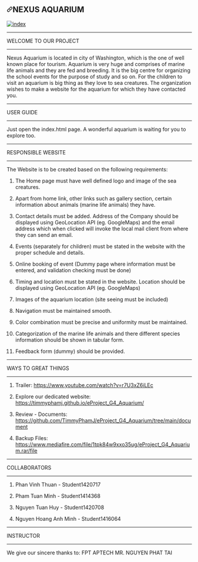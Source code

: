 <article class="markdown-body entry-content container-lg" itemprop="text"><h1 dir="auto"><a id="user-content-black-and-blue" class="anchor" aria-hidden="true" href="#black-and-blue"><svg class="octicon octicon-link" viewBox="0 0 16 16" version="1.1" width="16" height="16" aria-hidden="true"><path fill-rule="evenodd" d="M7.775 3.275a.75.75 0 001.06 1.06l1.25-1.25a2 2 0 112.83 2.83l-2.5 2.5a2 2 0 01-2.83 0 .75.75 0 00-1.06 1.06 3.5 3.5 0 004.95 0l2.5-2.5a3.5 3.5 0 00-4.95-4.95l-1.25 1.25zm-4.69 9.64a2 2 0 010-2.83l2.5-2.5a2 2 0 012.83 0 .75.75 0 001.06-1.06 3.5 3.5 0 00-4.95 0l-2.5 2.5a3.5 3.5 0 004.95 4.95l1.25-1.25a.75.75 0 00-1.06-1.06l-1.25 1.25a2 2 0 01-2.83 0z"></path></svg></a>NEXUS AQUARIUM</h1>
<p dir="auto"><a target="_blank" rel="noopener noreferrer nofollow" href="https://user-images.githubusercontent.com/116355862/211356144-abad098b-770f-43ec-98f0-d7f32bd91b2a.png
"><img src="https://user-images.githubusercontent.com/116355862/211356201-cc5b67e4-1e4b-4ea5-8924-72f92b2c00e0.png" alt="index" style="max-width: 100%;"></a></p>
<hr>
<p dir="auto">WELCOME TO OUR PROJECT</p>
<hr>
<p dir="auto">Nexus Aquarium is located in city of Washington, which is the one of well known place for tourism. Aquarium is very huge and comprises of marine life animals and they are fed and breeding. It is the big centre for organizing the school events for the purpose of study and so on. For the children to visit an aquarium is big thing as they love to sea creatures. The organization wishes to make a website for the aquarium for which they have contacted you.</p>
<hr>
<p dir="auto">USER GUIDE</p>
<hr>
<p dir="auto">Just open the index.html page. A wonderful aquarium is waiting for you to explore too.</p>
<hr>
<p dir="auto">RESPONSIBLE WEBSITE</p>
<hr>
<p dir="auto">The Website is to be created based on the following requirements:</p>
<ol dir="auto">
<li>
<p dir="auto">The Home page must have well defined logo and image of the sea creatures.</p>
</li>
<li>
<p dir="auto">Apart from home link, other links such as gallery section, certain information about animals (marine life animals) they have.</p>
</li>
<li>
<p dir="auto">Contact details must be added. Address of the Company should be displayed using GeoLocation API (eg. GoogleMaps) and the email address which when clicked will invoke the local mail client from where they can send an email.</p>
</li>
<li>
<p dir="auto">Events (separately for children) must be stated in the website with the proper schedule and details.</p>
</li>
<li>
<p dir="auto">Online booking of event (Dummy page where information must be entered, and validation checking must be done)</p>
</li>
<li>
<p dir="auto">Timing and location must be stated in the website. Location should be displayed using GeoLocation API (eg. GoogleMaps)</p>
</li>
<li>
<p dir="auto">Images of the aquarium location (site seeing must be included)</p>
</li>
<li>
<p dir="auto">Navigation must be maintained smooth.</p>
</li>
<li>
<p dir="auto">Color combination must be precise and uniformity must be maintained.</p>
</li>
<li>
<p dir="auto">Categorization of the marine life animals and there different species information should be shown in tabular form.</p>
</li>
<li>  
<p dir="auto">Feedback form (dummy) should be provided.</p>
</li>
</ol>
<hr>
<p dir="auto">WAYS TO GREAT THINGS</p>
<hr>
<ol dir="auto">
<li>
<p dir="auto">Trailer: <a href="https://www.youtube.com/watch?v=r7U3xZ6iLEc" rel="nofollow">https://www.youtube.com/watch?v=r7U3xZ6iLEc</a></p>
</li>
<li>
<p dir="auto">Explore our dedicated website: <a href="https://timmyphamj.github.io/eProject_G4_Aquarium/" rel="nofollow">https://timmyphamj.github.io/eProject_G4_Aquarium/</a></p>
</li>
<li>
<p dir="auto">Review - Documents: <a href="https://github.com/TimmyPhamJ/eProject_G4_Aquarium/tree/main/document" rel="nofollow">https://github.com/TimmyPhamJ/eProject_G4_Aquarium/tree/main/document</a></p>
</li>
<li>
<p dir="auto">Backup Files: <a href="https://www.mediafire.com/file/1tpk84w9xxo35ug/eProject_G4_Aquarium.rar/file" rel="nofollow">https://www.mediafire.com/file/1tpk84w9xxo35ug/eProject_G4_Aquarium.rar/file</a></p>
</li>
</ol>
<hr>
<p dir="auto">COLLABORATORS</p>
<hr>
<ol dir="auto">
<li>
<p dir="auto">Phan Vinh Thuan - Student1420717</p>
</li>
<li>
<p dir="auto">Pham Tuan Minh - Student1414368</p>
</li>
<li>
<p dir="auto">Nguyen Tuan Huy - Student1420708</p>
</li>
<li>  
<p dir="auto">Nguyen Hoang Anh Minh - Student1416064</p>
</li>  
</ol>
<hr>
<p dir="auto">INSTRUCTOR</p>
<hr>
<p dir="auto">We give our sincere thanks to:
FPT APTECH
MR. NGUYEN PHAT TAI</p>
</article>
